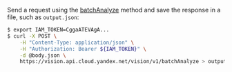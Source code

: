 Send a request using the [batchAnalyze](../../vision/api-ref/Vision/batchAnalyze.md) method and save the response in a file, such as `output.json`:

```bash
$ export IAM_TOKEN=CggaATEVAgA...
$ curl -X POST \
    -H "Content-Type: application/json" \
    -H "Authorization: Bearer ${IAM_TOKEN}" \
    -d @body.json \
    https://vision.api.cloud.yandex.net/vision/v1/batchAnalyze > output.json
```


